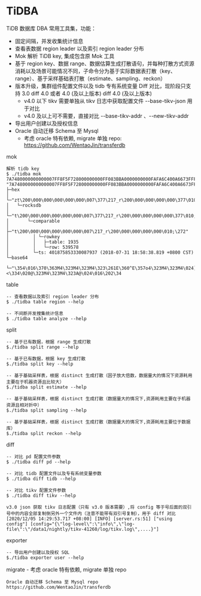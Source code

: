 # TiDBA

TiDB 数据库 DBA 常用工具集，功能：

- 固定间隔，并发收集统计信息
- 查看表数据 region leader 以及索引 region leader 分布
- Mok 解析 TiDB key, 集成包含原 Mok 工具
- 基于 region key、数据 range、数据估算生成打散语句，并每种打散方式资源消耗以及场景可能情况不同，子命令分为基于实际数据表打散（key、range）、基于采样基础表打散（estimate、sampling、reckon）
- 版本升级，集群组件配置文件以及 tidb 专有系统变量 Diff 对比，现阶段只支持 3.0 diff 4.0 或者 4.0 (及以上版本) diff 4.0 (及以上版本)
  - v4.0 以下 tikv 需要单独从 tikv 日志中获取配置文件 --base-tikv-json 用于对比
  - v4.0 及以上可不需要，直接对比 --base-tikv-addr 、--new-tikv-addr 
- 导出用户创建以及授权信息
- Oracle 自动迁移 Schema 至 Mysql
  - 考虑 oracle 特有依赖, migrate 单独 repo: https://github.com/WentaoJin/transferdb

mok

```
解析 tidb key
$ ./tidba mok 7A7480000000000007FF8F5F728000000000FF083BBA0000000000FAFA6C400A6673FFFE
"7A7480000000000007FF8F5F728000000000FF083BBA0000000000FAFA6C400A6673FFFE"
├─hex
│ └─"zt\200\000\000\000\000\000\007\377\217_r\200\000\000\000\000\377\010;\272\000\000\000\000\000\372\372l@\nfs\377\376"
│   └─rocksdb
│     └─"t\200\000\000\000\000\000\007\377\217_r\200\000\000\000\000\377\010;\272\000\000\000\000\000\372\372l@\nfs\377\376"
│       └─comparable
│         ├─"t\200\000\000\000\000\000\007\217_r\200\000\000\000\000\010;\272"
│         │ └─rowkey
│         │   ├─table: 1935
│         │   └─row: 539578
│         └─ts: 401875853330087937 (2018-07-31 18:58:38.819 +0800 CST)
└─base64
  └─"\354\016\370\363M4\323M4\323M4\323\261E\360^E\357o4\323M4\323M4\024]<\334\020@\323M4\323M4\323A@\024\016\202\34
```

table

```
-- 查看数据以及索引 region leader 分布
$ ./tidba table region --help

-- 不间断并发搜集统计信息
$ ./tidba table analyze --help
```

split

```
-- 基于已有数据，根据 range 生成打散
$./tidba split range --help

-- 基于已有数据，根据 key 生成打散
$./tidba split key --help

-- 基于基础采样表，根据 distinct 生成打散（因子放大倍数，数据量大的情况下资源耗用主要在于机器资源且比较大）
$./tidba split estimate --help

-- 基于基础采样表，根据 distinct 生成打散（数据量大的情况下,资源耗用主要在于机器资源且相对折中）
$./tidba split sampling --help

-- 基于基础采样表，根据 distinct 生成打散（数据量大的情况下,资源耗用主要位于数据库）
$./tidba split reckon --help

```

diff

```
-- 对比 pd 配置文件参数
$ ./tidba diff pd --help

-- 对比 tidb 配置文件以及专有系统变量参数
$ ./tidba diff tidb --help

-- 对比 tikv 配置文件参数
$ ./tidba diff tikv --help

v3.0 json 获取 tikv 日志配置（只有 v3.0 版本需要）,将 config 等于号后面的双引号中的内容全部复制倒另外一个文件内（注意不能带有双引号复制），用于 diff 对比
[2020/12/05 14:29:53.717 +08:00] [INFO] [server.rs:51] ["using config"] [config="{\"log-level\":\"info\",\"log-file\":\"/data1/nightly/tikv-41260/log/tikv.log\",....}"]
```

exporter

```
-- 导出用户创建以及授权 SQL
$./tidba exporter user --help
```

migrate - 考虑 oracle 特有依赖, migrate 单独 repo 

```
Oracle 自动迁移 Schema 至 Mysql repo
https://github.com/WentaoJin/transferdb
```



